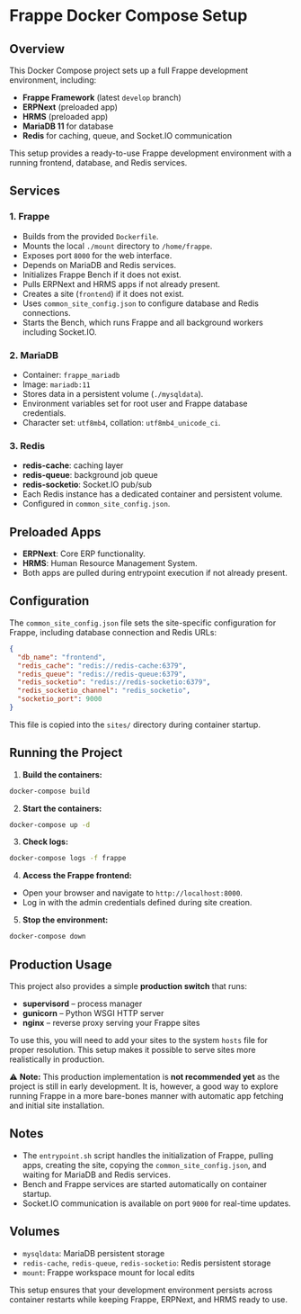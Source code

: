 # Frappe Docker Compose Setup

## Overview

This Docker Compose project sets up a full Frappe development environment, including:

* **Frappe Framework** (latest `develop` branch)
* **ERPNext** (preloaded app)
* **HRMS** (preloaded app)
* **MariaDB 11** for database
* **Redis** for caching, queue, and Socket.IO communication

This setup provides a ready-to-use Frappe development environment with a running frontend, database, and Redis services.

## Services

### 1. Frappe

* Builds from the provided `Dockerfile`.
* Mounts the local `./mount` directory to `/home/frappe`.
* Exposes port `8000` for the web interface.
* Depends on MariaDB and Redis services.
* Initializes Frappe Bench if it does not exist.
* Pulls ERPNext and HRMS apps if not already present.
* Creates a site (`frontend`) if it does not exist.
* Uses `common_site_config.json` to configure database and Redis connections.
* Starts the Bench, which runs Frappe and all background workers including Socket.IO.

### 2. MariaDB

* Container: `frappe_mariadb`
* Image: `mariadb:11`
* Stores data in a persistent volume (`./mysqldata`).
* Environment variables set for root user and Frappe database credentials.
* Character set: `utf8mb4`, collation: `utf8mb4_unicode_ci`.

### 3. Redis

* **redis-cache**: caching layer
* **redis-queue**: background job queue
* **redis-socketio**: Socket.IO pub/sub
* Each Redis instance has a dedicated container and persistent volume.
* Configured in `common_site_config.json`.

## Preloaded Apps

* **ERPNext**: Core ERP functionality.
* **HRMS**: Human Resource Management System.
* Both apps are pulled during entrypoint execution if not already present.

## Configuration

The `common_site_config.json` file sets the site-specific configuration for Frappe, including database connection and Redis URLs:

```json
{
  "db_name": "frontend",
  "redis_cache": "redis://redis-cache:6379",
  "redis_queue": "redis://redis-queue:6379",
  "redis_socketio": "redis://redis-socketio:6379",
  "redis_socketio_channel": "redis_socketio",
  "socketio_port": 9000
}
```

This file is copied into the `sites/` directory during container startup.

## Running the Project

1. **Build the containers:**

```bash
docker-compose build
```

2. **Start the containers:**

```bash
docker-compose up -d
```

3. **Check logs:**

```bash
docker-compose logs -f frappe
```

4. **Access the Frappe frontend:**

* Open your browser and navigate to `http://localhost:8000`.
* Log in with the admin credentials defined during site creation.

5. **Stop the environment:**

```bash
docker-compose down
```

## Production Usage

This project also provides a simple **production switch** that runs:

* **supervisord** – process manager
* **gunicorn** – Python WSGI HTTP server
* **nginx** – reverse proxy serving your Frappe sites

To use this, you will need to add your sites to the system `hosts` file for proper resolution. This setup makes it possible to serve sites more realistically in production.

⚠️ **Note:** This production implementation is **not recommended yet** as the project is still in early development. It is, however, a good way to explore running Frappe in a more bare-bones manner with automatic app fetching and initial site installation.

## Notes

* The `entrypoint.sh` script handles the initialization of Frappe, pulling apps, creating the site, copying the `common_site_config.json`, and waiting for MariaDB and Redis services.
* Bench and Frappe services are started automatically on container startup.
* Socket.IO communication is available on port `9000` for real-time updates.

## Volumes

* `mysqldata`: MariaDB persistent storage
* `redis-cache`, `redis-queue`, `redis-socketio`: Redis persistent storage
* `mount`: Frappe workspace mount for local edits

This setup ensures that your development environment persists across container restarts while keeping Frappe, ERPNext, and HRMS ready to use.
